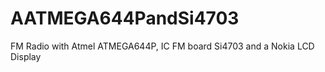 AATMEGA644PandSi4703
====================

FM Radio with Atmel ATMEGA644P, IC FM board Si4703 and a Nokia LCD Display
